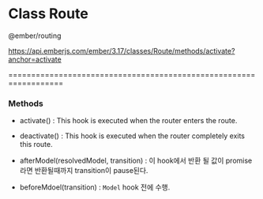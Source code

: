 
# Class Route

@ember/routing

https://api.emberjs.com/ember/3.17/classes/Route/methods/activate?anchor=activate


==================================================================


### Methods

- activate() : This hook is executed when the router enters the route.

- deactivate() : This hook is executed when the router completely exits this route.

- afterModel(resolvedModel, transition) : 이 hook에서 반환 될 값이 promise라면 반환될때까지 transition이 pause된다. 

- beforeMdoel(transition) : `Model` hook 전에 수행.
